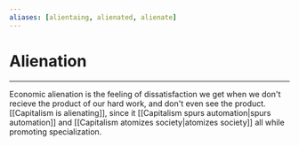 ```yaml
---
aliases: [alientaing, alienated, alienate]
---
```

# Alienation
---
Economic alienation is the feeling of dissatisfaction we get when we don't recieve the product of our hard work, and don't even see the product. [[Capitalism is alienating]], since it [[Capitalism spurs automation|spurs automation]] and [[Capitalism atomizes society|atomizes society]] all while promoting specialization. 